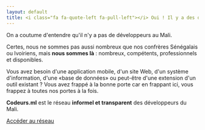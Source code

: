 ```yaml
---
layout: default
title: <i class="fa fa-quote-left fa-pull-left"></i> Oui ! Il y a des développeurs au Mali ✌️<i class="fa fa-quote-right"></i>
---
```


On a coutume d'entendre qu'il n'y a pas de développeurs au Mali.

Certes, nous ne sommes pas aussi nombreux que nos confrères Sénégalais ou Ivoiriens, mais **nous sommes là** : nombreux, compétents, professionnels et disponibles.

Vous avez besoin d'une application mobile, d'un site Web, d'un système d'information, d'une «base de données» ou peut-être d'une extension d'un outil existant ? Vous avez frappé à la bonne porte car en frappant ici, vous frappez à toutes nos portes à la fois.

**Codeurs.ml** est le réseau **informel et transparent** des développeurs du Mali.

[Accéder au réseau](/reseau)

